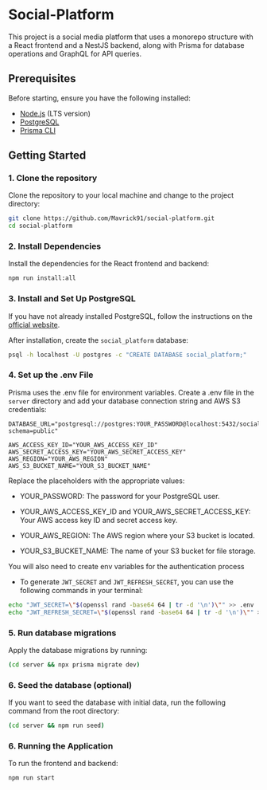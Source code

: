 # Social-Platform

This project is a social media platform that uses a monorepo structure with a React frontend and a NestJS backend, along with Prisma for database operations and GraphQL for API queries.

## Prerequisites

Before starting, ensure you have the following installed:

- [Node.js](https://nodejs.org/) (LTS version)
- [PostgreSQL](https://www.postgresql.org/download/)
- [Prisma CLI](https://www.prisma.io/docs/reference/tools-and-interfaces/prisma-cli/installation)

## Getting Started

### 1. Clone the repository

Clone the repository to your local machine and change to the project directory:

```bash
git clone https://github.com/Mavrick91/social-platform.git
cd social-platform
```

### 2. Install Dependencies

Install the dependencies for the React frontend and backend:

```bash
npm run install:all
```

### 3. Install and Set Up PostgreSQL

If you have not already installed PostgreSQL, follow the instructions on the [official website](https://www.postgresql.org/download/).

After installation, create the `social_platform` database:

```bash
psql -h localhost -U postgres -c "CREATE DATABASE social_platform;"
```

### 4. Set up the .env File

Prisma uses the .env file for environment variables. Create a .env file in the `server` directory and add your database connection string and AWS S3 credentials:

```plaintext
DATABASE_URL="postgresql://postgres:YOUR_PASSWORD@localhost:5432/social_platform?schema=public"

AWS_ACCESS_KEY_ID="YOUR_AWS_ACCESS_KEY_ID"
AWS_SECRET_ACCESS_KEY="YOUR_AWS_SECRET_ACCESS_KEY"
AWS_REGION="YOUR_AWS_REGION"
AWS_S3_BUCKET_NAME="YOUR_S3_BUCKET_NAME"
```

Replace the placeholders with the appropriate values:

- YOUR_PASSWORD: The password for your PostgreSQL user.

- YOUR_AWS_ACCESS_KEY_ID and YOUR_AWS_SECRET_ACCESS_KEY: Your AWS access key ID and secret access key.

- YOUR_AWS_REGION: The AWS region where your S3 bucket is located.

- YOUR_S3_BUCKET_NAME: The name of your S3 bucket for file storage.

You will also need to create env variables for the authentication process

- To generate `JWT_SECRET` and `JWT_REFRESH_SECRET`, you can use the following commands in your terminal:

```bash
echo "JWT_SECRET=\"$(openssl rand -base64 64 | tr -d '\n')\"" >> .env
echo "JWT_REFRESH_SECRET=\"$(openssl rand -base64 64 | tr -d '\n')\"" >> .env
```

### 5. Run database migrations

Apply the database migrations by running:

```bash
(cd server && npx prisma migrate dev)
```

### 6. Seed the database (optional)

If you want to seed the database with initial data, run the following command from the root directory:

```bash
(cd server && npm run seed)
```

### 6. Running the Application

To run the frontend and backend:

```bash
npm run start
```

